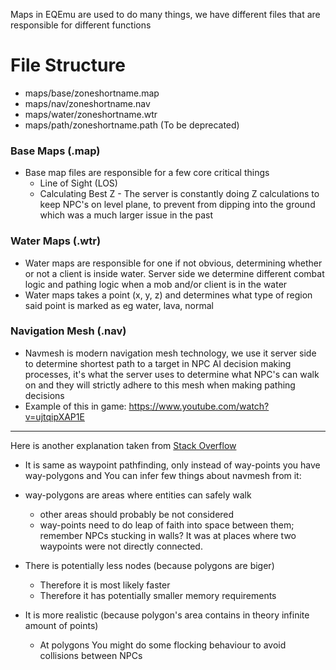 Maps in EQEmu are used to do many things, we have different files that are responsible for different functions

# File Structure

* maps/base/zoneshortname.map
* maps/nav/zoneshortname.nav
* maps/water/zoneshortname.wtr
* maps/path/zoneshortname.path (To be deprecated)

### Base Maps (.map)

* Base map files are responsible for a few core critical things
  * Line of Sight (LOS)
  * Calculating Best Z - The server is constantly doing Z calculations to keep NPC's on level plane, to prevent from dipping into the ground which was a much larger issue in the past

### Water Maps (.wtr)

* Water maps are responsible for one if not obvious, determining whether or not a client is inside water. Server side we determine different combat logic and pathing logic when a mob and/or client is in the water
* Water maps takes a point (x, y, z) and determines what type of region said point is marked as eg water, lava, normal

### Navigation Mesh (.nav)

* Navmesh is modern navigation mesh technology, we use it server side to determine shortest path to a target in NPC AI decision making processes, it's what the server uses to determine what NPC's can walk on and they will strictly adhere to this mesh when making pathing decisions
* Example of this in game: https://www.youtube.com/watch?v=ujtqipXAP1E

***

Here is another explanation taken from [Stack Overflow](https://gamedev.stackexchange.com/a/15395)

* It is same as waypoint pathfinding, only instead of way-points you have way-polygons and You can infer few things about navmesh from it:

* way-polygons are areas where entities can safely walk
  * other areas should probably be not considered
  * way-points need to do leap of faith into space between them; remember NPCs stucking in walls? It was at places where two waypoints were not directly connected.
* There is potentially less nodes (because polygons are biger)
  * Therefore it is most likely faster
  * Therefore it has potentially smaller memory requirements
* It is more realistic (because polygon's area contains in theory infinite amount of points)
  * At polygons You might do some flocking behaviour to avoid collisions between NPCs